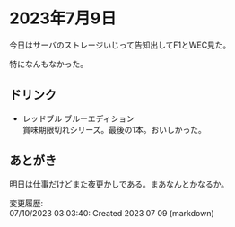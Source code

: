 # 2023年7月9日

今日はサーバのストレージいじって告知出してF1とWEC見た。

特になんもなかった。

## ドリンク

- レッドブル ブルーエディション  
賞味期限切れシリーズ。最後の1本。おいしかった。

## あとがき

明日は仕事だけどまた夜更かしである。まあなんとかなるか。

変更履歴:  
07/10/2023 03:03:40: Created 2023 07 09 (markdown)  
